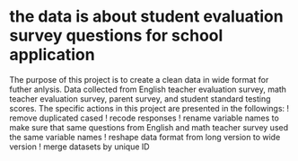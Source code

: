 # the data is about student evaluation survey questions for school application
The purpose of this project is to create a clean data in wide format for futher anlysis.
Data collected from English teacher evaluation survey, math teacher evaluation survey, parent survey, and student standard testing scores.
The specific actions in this project are presented in the followings:
! remove duplicated cased
! recode responses
! rename variable names to make sure that same questions from English and math teacher survey used the same variable names
! reshape data format from long version to wide version
! merge datasets by unique ID
